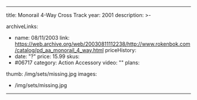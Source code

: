 
---
title: Monorail 4-Way Cross Track
year: 2001
description: >-
  
archiveLinks:
  - name: 08/11/2003
    link: https://web.archive.org/web/20030811112238/http://www.rokenbok.com/catalog/pd_aa_monorail_4_way.html
priceHistory:
  - date: "?"
    price: 15.99
skus:
  - #06717
category: Action Accessory
video: ""
plans:

thumb: /img/sets/missing.jpg
images:
  -  /img/sets/missing.jpg
---
